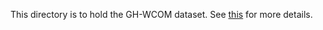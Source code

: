 This directory is to hold the GH-WCOM dataset. See [this](https://github.com/antonio-mastropaolo/GH-WCOM) for more details.